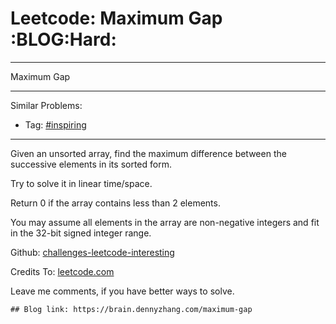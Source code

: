 # Leetcode: Maximum Gap     :BLOG:Hard:


---

Maximum Gap  

---

Similar Problems:  
-   Tag: [#inspiring](https://brain.dennyzhang.com/tag/inspiring)

---

Given an unsorted array, find the maximum difference between the successive elements in its sorted form.  

Try to solve it in linear time/space.  

Return 0 if the array contains less than 2 elements.  

You may assume all elements in the array are non-negative integers and fit in the 32-bit signed integer range.  

Github: [challenges-leetcode-interesting](https://github.com/DennyZhang/challenges-leetcode-interesting/tree/master/maximum-gap)  

Credits To: [leetcode.com](https://leetcode.com/problems/maximum-gap/description/)  

Leave me comments, if you have better ways to solve.  

    ## Blog link: https://brain.dennyzhang.com/maximum-gap